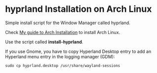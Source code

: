 # hyprland Installation on Arch Linux

Simple install script for the Window Manager called hyprland. 

Check [My guide to Arch Installation](https://github.com/jbarozet/guide-archlinux) to install Arch Linux.

Use the script called **install-hyprland**.

If you use Gnome, you have to copy Hyperland Desktop entry to add an Hyperland menu entry in the logging manager (GDM):

`sudo cp hyprland.desktop /usr/share/wayland-sessions`

